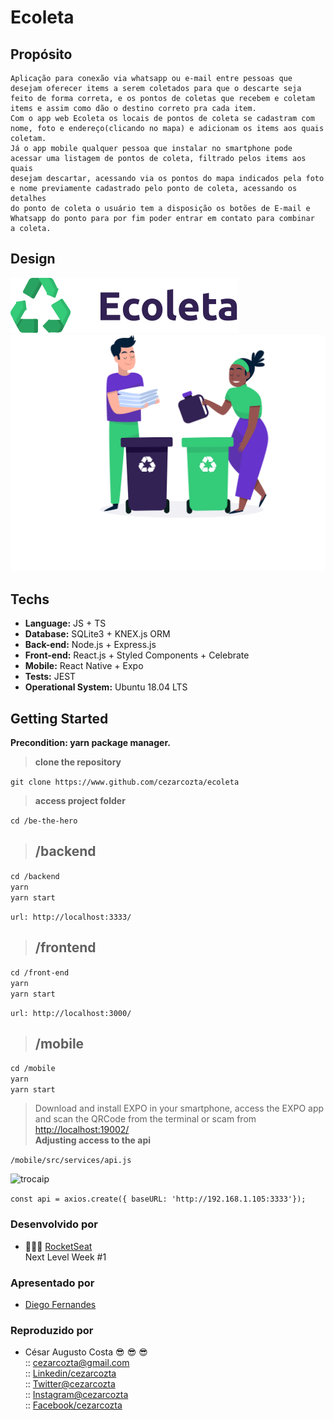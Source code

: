 # Ecoleta

## Propósito

    Aplicação para conexão via whatsapp ou e-mail entre pessoas que 
    desejam oferecer items a serem coletados para que o descarte seja 
    feito de forma correta, e os pontos de coletas que recebem e coletam
    items e assim como dão o destino correto pra cada item.
    Com o app web Ecoleta os locais de pontos de coleta se cadastram com 
    nome, foto e endereço(clicando no mapa) e adicionam os items aos quais
    coletam.
    Já o app mobile qualquer pessoa que instalar no smartphone pode 
    acessar uma listagem de pontos de coleta, filtrado pelos items aos quais
    desejam descartar, acessando via os pontos do mapa indicados pela foto
    e nome previamente cadastrado pelo ponto de coleta, acessando os detalhes
    do ponto de coleta o usuário tem a disposição os botões de E-mail e 
    Whatsapp do ponto para por fim poder entrar em contato para combinar 
    a coleta.   

## Design  

![logo](https://github.com/cezarcozta/ecoleta/blob/master/frontend/src/assets/logo.svg)
![background](https://github.com/cezarcozta/ecoleta/blob/master/frontend/src/assets/home-background.svg)

## Techs  

- **Language:** JS + TS  
- **Database:** SQLite3 + KNEX.js ORM  
- **Back-end:** Node.js + Express.js  
- **Front-end:** React.js + Styled Components + Celebrate  
- **Mobile:** React Native + Expo  
- **Tests:** JEST  
- **Operational System:** Ubuntu 18.04 LTS  

## Getting Started  

**Precondition: yarn package manager.**  
>**clone the repository**  

```git clone https://www.github.com/cezarcozta/ecoleta```  

>**access project folder**  

```cd /be-the-hero```  

>## **/backend**  

`cd /backend`  
`yarn`  
`yarn start`  
  
`url: http://localhost:3333/`  
  
>## **/frontend**  
  
`cd /front-end`  
`yarn`  
`yarn start`  
  
`url: http://localhost:3000/`  
  
>## **/mobile**  
  
`cd /mobile`  
`yarn`  
`yarn start`  
  
> Download and install EXPO in your smartphone, access the EXPO app and scan the QRCode from the terminal or scam from [http://localhost:19002/](http://localhost:19002/)  
>**Adjusting access to the api**  
  
`/mobile/src/services/api.js`  
  
![trocaip](https://github.com/cezarcozta/be-the-hero/blob/master/mobile/src/assests/tela.png)  
  
```const api = axios.create({ baseURL: 'http://192.168.1.105:3333'});```  
  
### Desenvolvido por  

- :rocket::rocket::rocket: [RocketSeat](https://rocketseat.com.br/)  
    Next Level Week #1  

### Apresentado por  

- [Diego Fernandes](https://github.com/diego3g)  

### Reproduzido por  

- César Augusto Costa :sunglasses: :sunglasses: :sunglasses:  
:: cezarcozta@gmail.com  
:: [Linkedin/cezarcozta](www.linkedin.com/in/cezarcozta)  
:: [Twitter@cezarcozta](www.twitter.com/cezarcozta)  
:: [Instagram@cezarcozta](www.instagram.com/cezarcozta)  
:: [Facebook/cezarcozta](www.facebook.com/cezarcozta)  
